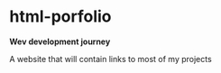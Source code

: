 # html-porfolio
**Wev development journey**

A website that will contain links to most of my projects